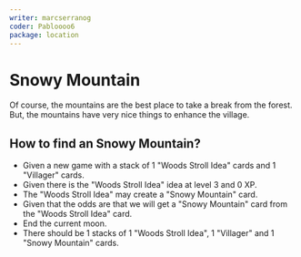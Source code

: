 ```yaml
---
writer: marcserranog
coder: Pabloooo6
package: location
---
```


# Snowy Mountain

Of course, the mountains are the best place to take a break from the forest. 
But, the mountains have very nice things to enhance the village.

## How to find an Snowy Mountain?

 * Given a new game with a stack of 1 "Woods Stroll Idea" cards and 1 "Villager" cards.
 * Given there is the "Woods Stroll Idea" idea at level 3 and 0 XP.
 * The "Woods Stroll Idea" may create a "Snowy Mountain" card.
 * Given that the odds are that we will get a "Snowy Mountain" card from the "Woods Stroll Idea" card.
 * End the current moon.
 * There should be 1 stacks of 1 "Woods Stroll Idea", 1 "Villager" and 1 "Snowy Mountain" cards.
